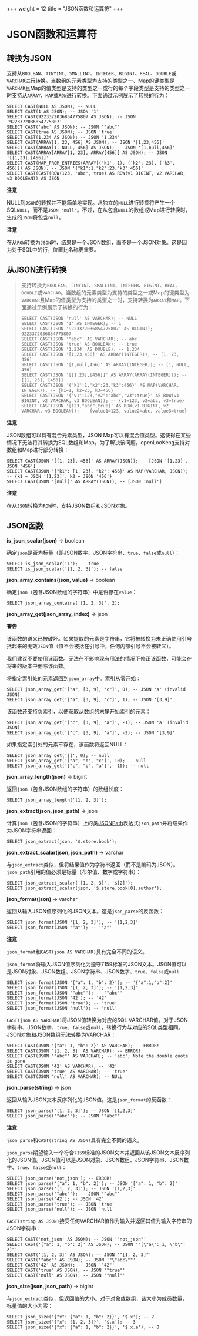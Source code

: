 +++
weight = 12
title = "JSON函数和运算符"
+++

# JSON函数和运算符

## 转换为JSON

支持从`BOOLEAN`、`TINYINT`、`SMALLINT`、`INTEGER`、`BIGINT`、`REAL`、`DOUBLE`或`VARCHAR`进行转换。当数组的元素类型为支持的类型之一、Map的键类型是`VARCHAR`且Map的值类型是支持的类型之一或行的每个字段类型是支持的类型之一时支持从`ARRAY`、`MAP`或`ROW`进行转换。下面通过示例展示了转换的行为：

```
SELECT CAST(NULL AS JSON); -- NULL
SELECT CAST(1 AS JSON); -- JSON '1'
SELECT CAST(9223372036854775807 AS JSON); -- JSON '9223372036854775807'
SELECT CAST('abc' AS JSON); -- JSON '"abc"'
SELECT CAST(true AS JSON); -- JSON 'true'
SELECT CAST(1.234 AS JSON); -- JSON '1.234'
SELECT CAST(ARRAY[1, 23, 456] AS JSON); -- JSON '[1,23,456]'
SELECT CAST(ARRAY[1, NULL, 456] AS JSON); -- JSON '[1,null,456]'
SELECT CAST(ARRAY[ARRAY[1, 23], ARRAY[456]] AS JSON); -- JSON '[[1,23],[456]]'
SELECT CAST(MAP_FROM_ENTRIES(ARRAY[('k1', 1), ('k2', 23), ('k3', 456)]) AS JSON); -- JSON '{"k1":1,"k2":23,"k3":456}'
SELECT CAST(CAST(ROW(123, 'abc', true) AS ROW(v1 BIGINT, v2 VARCHAR, v3 BOOLEAN)) AS JSON
```

**注意**

NULL到`JSON`的转换并不能简单地实现。从独立的`NULL`进行转换将产生一个SQL`NULL`，而不是`JSON 'null'`。不过，在从包含`NULL`的数组或Map进行转换时，生成的`JSON`将包含`null`。

**注意**

在从`ROW`转换为`JSON`时，结果是一个JSON数组，而不是一个JSON对象。这是因为对于SQL中的行，位置比名称更重要。

## 从JSON进行转换

> 支持转换为`BOOLEAN`、`TINYINT`、`SMALLINT`、`INTEGER`、`BIGINT`、`REAL`、`DOUBLE`或`VARCHAR`。当数组的元素类型为支持的类型之一或Map的键类型为`VARCHAR`且Map的值类型为支持的类型之一时，支持转换为`ARRAY`和`MAP`。下面通过示例展示了转换的行为：
> 
>     SELECT CAST(JSON 'null' AS VARCHAR); -- NULL
>     SELECT CAST(JSON '1' AS INTEGER); -- 1
>     SELECT CAST(JSON '9223372036854775807' AS BIGINT); -- 9223372036854775807
>     SELECT CAST(JSON '"abc"' AS VARCHAR); -- abc
>     SELECT CAST(JSON 'true' AS BOOLEAN); -- true
>     SELECT CAST(JSON '1.234' AS DOUBLE); -- 1.234
>     SELECT CAST(JSON '[1,23,456]' AS ARRAY(INTEGER)); -- [1, 23, 456]
>     SELECT CAST(JSON '[1,null,456]' AS ARRAY(INTEGER)); -- [1, NULL, 456]
>     SELECT CAST(JSON '[[1,23],[456]]' AS ARRAY(ARRAY(INTEGER))); -- [[1, 23], [456]]
>     SELECT CAST(JSON '{"k1":1,"k2":23,"k3":456}' AS MAP(VARCHAR, INTEGER)); -- {k1=1, k2=23, k3=456}
>     SELECT CAST(JSON '{"v1":123,"v2":"abc","v3":true}' AS ROW(v1 BIGINT, v2 VARCHAR, v3 BOOLEAN)); -- {v1=123, v2=abc, v3=true}
>     SELECT CAST(JSON '[123,"abc",true]' AS ROW(v1 BIGINT, v2 VARCHAR, v3 BOOLEAN)); -- {value1=123, value2=abc, value3=true}

**注意**

JSON数组可以具有混合元素类型，JSON Map可以有混合值类型。这使得在某些情况下无法将其转换为SQL数组和Map。为了解决该问题，openLooKeng支持对数组和Map进行部分转换：

    SELECT CAST(JSON '[[1, 23], 456]' AS ARRAY(JSON)); -- [JSON '[1,23]', JSON '456']
    SELECT CAST(JSON '{"k1": [1, 23], "k2": 456}' AS MAP(VARCHAR, JSON)); -- {k1 = JSON '[1,23]', k2 = JSON '456'}
    SELECT CAST(JSON '[null]' AS ARRAY(JSON)); -- [JSON 'null']

**注意**

在从`JSON`转换为`ROW`时，支持JSON数组和JSON对象。

## JSON函数

**is\_json\_scalar(json)** -> boolean

确定`json`是否为标量（即JSON数字、JSON字符串、`true`、`false`或`null`）：

    SELECT is_json_scalar('1'); -- true
    SELECT is_json_scalar('[1, 2, 3]'); -- false

**json\_array\_contains(json, value)** -> boolean

确定`json`（包含JSON数组的字符串）中是否存在`value`：

    SELECT json_array_contains('[1, 2, 3]', 2);

**json\_array\_get(json\_array, index)** -> json

**警告**

该函数的语义已被破坏。如果提取的元素是字符串，它将被转换为未正确使用引号括起来的无效`JSON`值（值不会被括在引号中，任何内部引号不会被转义）。

我们建议不要使用该函数。无法在不影响现有用法的情况下修正该函数，可能会在将来的版本中删除该函数。

将指定索引处的元素返回到`json_array`中。索引从零开始：

    SELECT json_array_get('["a", [3, 9], "c"]', 0); -- JSON 'a' (invalid JSON)
    SELECT json_array_get('["a", [3, 9], "c"]', 1); -- JSON '[3,9]'

该函数还支持负索引，以便获取从数组的末尾开始索引的元素：

    SELECT json_array_get('["c", [3, 9], "a"]', -1); -- JSON 'a' (invalid JSON)
    SELECT json_array_get('["c", [3, 9], "a"]', -2); -- JSON '[3,9]'

如果指定索引处的元素不存在，该函数将返回NULL：

    SELECT json_array_get('[]', 0); -- null
    SELECT json_array_get('["a", "b", "c"]', 10); -- null
    SELECT json_array_get('["c", "b", "a"]', -10); -- null

**json\_array\_length(json)** -> bigint

返回`json`（包含JSON数组的字符串）的数组长度：

    SELECT json_array_length('[1, 2, 3]');

**json\_extract(json, json\_path)** -> json

计算`json`（包含JSON的字符串）上的类[JSONPath](https://goessner.net/articles/JsonPath/)表达式`json_path`并将结果作为JSON字符串返回：

    SELECT json_extract(json, '$.store.book');

**json\_extract\_scalar(json, json\_path)** -> varchar

与`json_extract`类似，但将结果值作为字符串返回（而不是编码为JSON）。`json_path`引用的值必须是标量（布尔值、数字或字符串）：

    SELECT json_extract_scalar('[1, 2, 3]', '$[2]');
    SELECT json_extract_scalar(json, '$.store.book[0].author');

**json\_format(json)** -> varchar

返回从输入JSON值序列化的JSON文本。这是`json_parse`的反函数：

    SELECT json_format(JSON '[1, 2, 3]'); -- '[1,2,3]'
    SELECT json_format(JSON '"a"'); -- '"a"'

**注意**

`json_format`和`CAST(json AS VARCHAR)`具有完全不同的语义。

`json_format`将输入JSON值序列化为遵守7159标准的JSON文本。JSON值可以是JSON对象、JSON数组、JSON字符串、JSON数字、`true`、`false`或`null`：

    SELECT json_format(JSON '{"a": 1, "b": 2}'); -- '{"a":1,"b":2}'
    SELECT json_format(JSON '[1, 2, 3]'); -- '[1,2,3]'
    SELECT json_format(JSON '"abc"'); -- '"abc"'
    SELECT json_format(JSON '42'); -- '42'
    SELECT json_format(JSON 'true'); -- 'true'
    SELECT json_format(JSON 'null'); -- 'null'

`CAST(json AS VARCHAR)`将JSON值转换为对应的SQL VARCHAR值。对于JSON字符串、JSON数字、`true`、`false`或`null`，转换行为与对应的SQL类型相同。JSON对象和JSON数组无法转换为VARCHAR：

    SELECT CAST(JSON '{"a": 1, "b": 2}' AS VARCHAR); -- ERROR!
    SELECT CAST(JSON '[1, 2, 3]' AS VARCHAR); -- ERROR!
    SELECT CAST(JSON '"abc"' AS VARCHAR); -- 'abc'; Note the double quote is gone
    SELECT CAST(JSON '42' AS VARCHAR); -- '42'
    SELECT CAST(JSON 'true' AS VARCHAR); -- 'true'
    SELECT CAST(JSON 'null' AS VARCHAR); -- NULL

**json\_parse(string)** -> json

返回从输入JSON文本反序列化的JSON值。这是`json_format`的反函数：

    SELECT json_parse('[1, 2, 3]'); -- JSON '[1,2,3]'
    SELECT json_parse('"abc"'); -- JSON '"abc"'

**注意**

`json_parse`和`CAST(string AS JSON)`具有完全不同的语义。

`json_parse`期望输入一个符合`7159`标准的JSON文本并返回从该JSON文本反序列化的JSON值。JSON值可以是JSON对象、JSON数组、JSON字符串、JSON数字、`true`、`false`或`null`：

    SELECT json_parse('not_json'); -- ERROR!
    SELECT json_parse('["a": 1, "b": 2]'); -- JSON '["a": 1, "b": 2]'
    SELECT json_parse('[1, 2, 3]'); -- JSON '[1,2,3]'
    SELECT json_parse('"abc"'); -- JSON '"abc"'
    SELECT json_parse('42'); -- JSON '42'
    SELECT json_parse('true'); -- JSON 'true'
    SELECT json_parse('null'); -- JSON 'null'

`CAST(string AS JSON)`接受任何VARCHAR值作为输入并返回其值为输入字符串的JSON字符串：

    SELECT CAST('not_json' AS JSON); -- JSON '"not_json"'
    SELECT CAST('["a": 1, "b": 2]' AS JSON); -- JSON '"[\"a\": 1, \"b\": 2]"'
    SELECT CAST('[1, 2, 3]' AS JSON); -- JSON '"[1, 2, 3]"'
    SELECT CAST('"abc"' AS JSON); -- JSON '"\"abc\""'
    SELECT CAST('42' AS JSON); -- JSON '"42"'
    SELECT CAST('true' AS JSON); -- JSON '"true"'
    SELECT CAST('null' AS JSON); -- JSON '"null"'

**json\_size(json, json\_path)** -> bigint

与`json_extract`类似，但返回值的大小。对于对象或数组，该大小为成员数量，标量值的大小为零：

    SELECT json_size('{"x": {"a": 1, "b": 2}}', '$.x'); -- 2
    SELECT json_size('{"x": [1, 2, 3]}', '$.x'); -- 3
    SELECT json_size('{"x": {"a": 1, "b": 2}}', '$.x.a'); -- 0